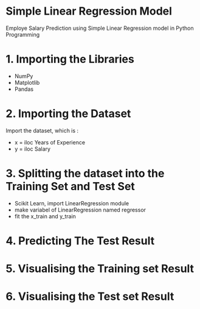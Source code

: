 # Simple Linear Regression Model
Employe Salary Prediction using Simple Linear Regression model in Python Programming

# 1. Importing the Libraries
- NumPy
- Matplotlib
- Pandas
# 2. Importing the Dataset
Import the dataset, which is :
- x = iloc Years of Experience
- y = iloc Salary
# 3. Splitting the dataset into the Training Set and Test Set
- Scikit Learn, import LinearRegression module
- make variabel of LinearRegression named regressor
- fit the x_train and y_train
# 4. Predicting The Test Result
# 5. Visualising the Training set Result
# 6. Visualising the Test set Result
